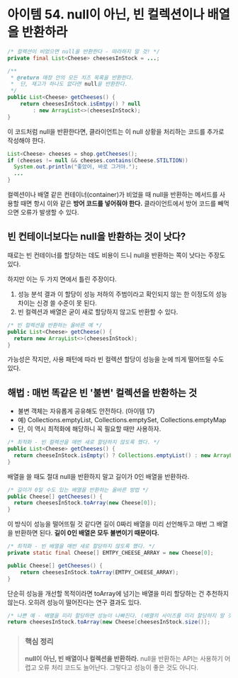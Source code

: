 # 아이템 54. null이 아닌, 빈 컬렉션이나 배열을 반환하라

```Java
/* 컬렉션이 비었으면 null을 반환한다 - 따라하지 말 것! */
private final List<Cheese> cheesesInStock = ...;

/**
 * @return 매장 안의 모든 치즈 목록을 반환한다.
 * 	단, 재고가 하나도 없다면 null을 반환한다.
 */
public List<Cheese> getCheeses() {
	return cheesesInStock.isEmtpy() ? null
		: new ArrayList<>(cheesesInStock);
}
```
이 코드처럼 null을 반환한다면, 클라이언트는 이 null 상황을 처리하는 코드를 추가로 작성해야 한다.  

```Java
List<Cheese> cheeses = shop.getCheeses();
if (cheeses != null && cheeses.contains(Cheese.STILTION))
  System.out.println("좋았어, 바로 그거야.");
  ...
}
```
컬렉션이나 배열 같은 컨테이너(container)가 비었을 때 null을 반환하는 메서드를 사용할 때면 항시 이와 같은 **방어 코드를 넣어줘야 한다.**
클라이언트에서 방어 코드를 빼먹으면 오류가 발생할 수 있다.

## 빈 컨테이너보다는 null을 반환하는 것이 낫다?
때로는 빈 컨테이너를 할당하는 데도 비용이 드니 null을 반환하는 쪽이 낫다는 주장도 있다.  
  
하지만 이는 두 가지 면에서 틀린 주장이다.
1. 성능 분석 결과 이 할당이 성능 저하의 주범이라고 확인되지 않는 한 이정도의 성능 차이는 신경 쓸 수준이 못 된다.
2. 빈 컬렉션과 배열은 굳이 새로 할당하지 않고도 반환할 수 있다.  

```Java
/* 빈 컬렉션을 반환하는 올바른 예 */
public List<Cheese> getCheese() {
  return new ArrayList<>(cheesesInStock);
}
```
가능성은 작지만, 사용 패턴에 따라 빈 컬렉션 할당이 성능을 눈에 띄게 떨어뜨릴 수도 있다. 

## 해법 : 매번 똑같은 빈 '불변' 컬렉션을 반환하는 것
- 불변 객체는 자유롭게 공유해도 안전하다. (아이템 17)
- 예) Collections.emptyList, Collections.emptySet, Collections.emptyMap
- 단, 이 역시 최적화에 해당하니 꼭 필요할 때만 사용하자.

```Java
/* 최적화 - 빈 컬렉션을 매번 새로 할당하지 않도록 했다. */
public List<Cheese> getCheeses() {
  return cheeseInStock.isEmpty() ? Collections.emptyList() : new ArrayList<>(cheesesInStock);          
}
```

배열을 쓸 때도 절대 null을 반환하지 말고 길이가 0인 배열을 반환하라.  
```Java
/* 길이가 0일 수도 있는 배열을 반환하는 올바른 방법 */
public Cheese[] getCheeses() {
  return cheesesInStock.toArray(new Cheese[0]);
}
```
이 방식이 성능을 떨어뜨릴 것 같다면 길이 0짜리 배열을 미리 선언해두고 매번 그 배열을 반환하면 된다. **길이 0인 배열은 모두 불변이기 때문이다.**

```Java
/* 최적화 - 빈 배열을 매번 새로 할당하지 않도록 했다. */
private static final Cheese[] EMTPY_CHEESE_ARRAY = new Cheese[0];

public Cheese[] getCheeses() {	
	return cheesesInStock.toArray(EMTPY_CHEESE_ARRAY);
}
```
  
단순히 성능을 개선할 목적이라면 toArray에 넘기는 배열을 미리 할당하는 건 추천하지 않는다. 오히려 성능이 떨어진다는 연구 결과도 있다.  
```Java
/* 나쁜 예 - 배열을 미리 할당하면 성능이 나빠진다. (배열의 사이즈를 미리 할당하지 말 것) */
return cheesesInStock.toArray(new Cheese[cheesesInStock.size()];
```
  
> ### 핵심 정리
> **null이 아닌, 빈 배열이나 컬렉션을 반환하라.** null을 반환하는 API는 사용하기 어렵고 오류 처리 코드도 늘어난다. 그렇다고 성능이 좋은 것도 아니다.
